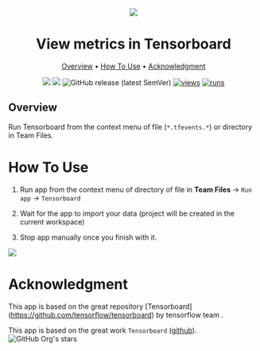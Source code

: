 <div align="center" markdown>
<img src="https://user-images.githubusercontent.com/12828725/228066998-7bd39e8a-562e-431e-a1b7-5940007f0ae7.jpg">

# View metrics in Tensorboard

<p align="center">
  <a href="#Overview">Overview</a> •
  <a href="#How-To-Use">How To Use</a> • 
  <a href="#Acknowledgment">Acknowledgment</a>
</p>

[![](https://img.shields.io/badge/supervisely-ecosystem-brightgreen)](https://ecosystem.supervise.ly)
[![](https://img.shields.io/badge/slack-chat-green.svg?logo=slack)](https://supervise.ly/slack)
![GitHub release (latest SemVer)](https://img.shields.io/github/v/release/supervisely-ecosystem/tensorboard-logs-viewer)
[![views](https://app.supervise.ly/img/badges/views/supervisely-ecosystem/tensorboard-logs-viewer.png)](https://supervise.ly)
[![runs](https://app.supervise.ly/img/badges/runs/supervisely-ecosystem/tensorboard-logs-viewer.png)](https://supervise.ly)

</div>

## Overview

Run Tensorboard from the context menu of file (`*.tfevents.*`) or directory in Team Files.


# How To Use 

1. Run app from the context menu of directory of file in **Team Files** -> `Run app` -> `Tensorboard`

2. Wait for the app to import your data (project will be created in the current workspace)

3. Stop app manually once you finish with it.

<img src="https://user-images.githubusercontent.com/12828725/228075685-2946d65c-bba9-4a7e-90f7-66ee1cf5f77e.gif">

# Acknowledgment

This app is based on the great repository [Tensorboard] (https://github.com/tensorflow/tensorboard) by tensorflow team .

This app is based on the great work `Tensorboard` ([github](https://github.com/tensorflow/tensorboard)). ![GitHub Org's stars](https://img.shields.io/github/stars/tensorflow/tensorboard?style=social)
